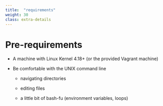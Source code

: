 ```yaml
---
title:  "requirements"
weight: 30
class: extra-details
---
```


# Pre-requirements

- A machine with Linux Kernel 4.18+ (or the provided Vagrant machine)

- Be comfortable with the UNIX command line

  - navigating directories

  - editing files

  - a little bit of bash-fu (environment variables, loops)

